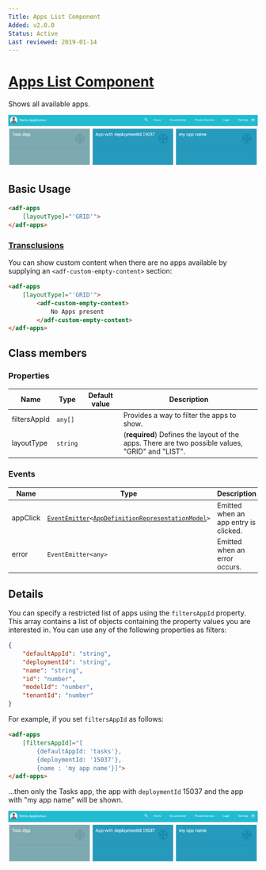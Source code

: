 ```yaml
---
Title: Apps List Component
Added: v2.0.0
Status: Active
Last reviewed: 2019-01-14
---
```


# [Apps List Component](../../../lib/process-services/src/lib/app-list/apps-list.component.ts "Defined in apps-list.component.ts")

Shows all available apps.

![how-filter-apps](../../docassets/images/how-filter-apps.png)

## Basic Usage

```html
<adf-apps 
    [layoutType]="'GRID'">
</adf-apps>
```

### [Transclusions](../../user-guide/transclusion.md)

You can show custom content when there are no apps available by supplying an
`<adf-custom-empty-content>` section:

```html
<adf-apps
    [layoutType]="'GRID'">
        <adf-custom-empty-content>
            No Apps present
        </adf-custom-empty-content>
</adf-apps>
```

## Class members

### Properties

| Name | Type | Default value | Description |
| --- | --- | --- | --- |
| filtersAppId | `any[]` |  | Provides a way to filter the apps to show. |
| layoutType | `string` |  | (**required**) Defines the layout of the apps. There are two possible values, "GRID" and "LIST". |

### Events

| Name | Type | Description |
| --- | --- | --- |
| appClick | [`EventEmitter`](https://angular.io/api/core/EventEmitter)`<`[`AppDefinitionRepresentationModel`](../../../lib/process-services/src/lib/task-list/models/filter.model.ts)`>` | Emitted when an app entry is clicked. |
| error | `EventEmitter<any>` | Emitted when an error occurs. |

## Details

You can specify a restricted list of apps using the `filtersAppId` property. This array
contains a list of objects containing the property values you are interested in. You can
use any of the following properties as filters:

```json
{ 
    "defaultAppId": "string", 
    "deploymentId": "string", 
    "name": "string", 
    "id": "number", 
    "modelId": "number",
    "tenantId": "number"
}
```

For example, if you set `filtersAppId` as follows:

```html
<adf-apps 
    [filtersAppId]="[
        {defaultAppId: 'tasks'}, 
        {deploymentId: '15037'}, 
        {name : 'my app name'}]">
</adf-apps>
```

...then only the Tasks app, the app with `deploymentId` 15037 and the app with "my app name" will be shown.

![how-filter-apps](../../docassets/images/how-filter-apps.png)

